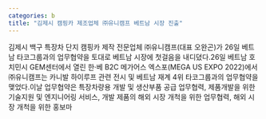 ```yaml
---
categories: b
title: "김제시 캠핑카 제조업체 ㈜유니캠프 베트남 시장 진출"
---
```

김제시 백구 특장차 단지 캠핑카 제작 전문업체 ㈜유니캠프(대표 오완곤)가 26일 베트남 타코그룹과의 업무협약을 토대로 베트남 시장에 첫걸음을 내디뎠다.26일 베트남 호치민시 GEM센터에서 열린 한·베 B2C 메가어스 엑스포(MEGA US EXPO 2022)에서 ㈜유니캠프는 카니발 하이루프 관련 전시 및 베트남 재계 4위 타코그룹과의 업무협약을 맺었다.이날 업무협약은 특장차량용 개발 및 생산부품 공급 업무협력, 제품개발을 위한 기술지원 및 엔지니어링 서비스, 개발 제품의 해외 시장 개척을 위한 업무협력, 해외 시장 개척을 위한 홍보마
